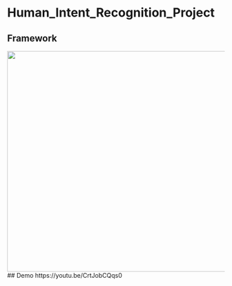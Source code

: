 # Human_Intent_Recognition_Project

## Framework
<div align=center><img width="781" height="511" src="github.com/Make0930/Human_Intent_Recognition_Project/blob/master/IMG/Framework.png"/></div>
## Demo
https://youtu.be/CrtJobCQqs0
